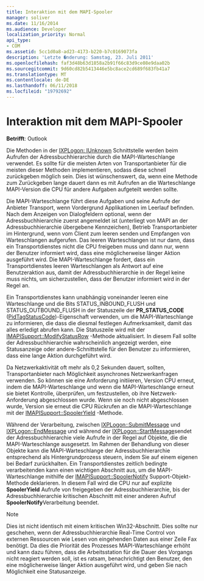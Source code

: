 ```yaml
---
title: Interaktion mit dem MAPI-Spooler
manager: soliver
ms.date: 11/16/2014
ms.audience: Developer
localization_priority: Normal
api_type:
- COM
ms.assetid: 5cc1d0a8-ad23-4173-b220-b7c0169073fa
description: 'Letzte �nderung: Samstag, 23. Juli 2011'
ms.openlocfilehash: faf3d48b63d1858a2b91f66c83d9ce08e9daa02b
ms.sourcegitcommit: 9d60cd82b5413446e5bc8ace2cd689f683fb41a7
ms.translationtype: MT
ms.contentlocale: de-DE
ms.lasthandoff: 06/11/2018
ms.locfileid: "19792692"
---
```

# <a name="interacting-with-the-mapi-spooler"></a>Interaktion mit dem MAPI-Spooler

  
  
**Betrifft**: Outlook 
  
Die Methoden in der [IXPLogon: IUnknown](ixplogoniunknown.md) Schnittstelle werden beim Aufrufen der Adressbuchhierarchie durch die MAPI-Warteschlange verwendet. Es sollte für die meisten Arten von Transportanbieter für die meisten dieser Methoden implementieren, sodass diese schnell zurückgeben möglich sein. Dies ist wünschenswert, da, wenn eine Methode zum Zurückgeben lange dauert dann es mit Aufrufen an die Warteschlange MAPI-Version die CPU für andere Aufgaben aufgeteilt werden sollte. 
  
Die MAPI-Warteschlange führt diese Aufgaben und seine Aufrufe der Anbieter Transport, wenn Vordergrund Applikationen im Leerlauf befinden. Nach dem Anzeigen von Dialogfeldern optional, wenn der Adressbuchhierarchie zuerst angemeldet ist (unterliegt von MAPI an der Adressbuchhierarchie übergebene Kennzeichen), Betrieb Transportanbieter im Hintergrund, wenn vom Client zum leeren senden und Empfangen von Warteschlangen aufgerufen. Das leeren Warteschlangen ist nur dann, dass ein Transportdienstes nicht die CPU freigeben muss und dann nur, wenn der Benutzer informiert wird, dass eine möglicherweise länger Aktion ausgeführt wird. Die MAPI-Warteschlange fordert, dass ein Transportdienstes leeren Warteschlangen als Antwort auf eine Benutzeraktion aus, damit der Adressbuchhierarchie in der Regel keine muss nichts, um sicherzustellen, dass der Benutzer informiert wird in der Regel an.
  
Ein Transportdienstes kann unabhängig voneinander leeren eine Warteschlange und die Bits STATUS_INBOUND_FLUSH und STATUS_OUTBOUND_FLUSH in der Statuszeile der **PR_STATUS_CODE** ([PidTagStatusCode](pidtagstatuscode-canonical-property.md))-Eigenschaft verwenden, um die MAPI-Warteschlange zu informieren, die dass die diesmal festlegen Aufmerksamkeit, damit das alles erledigt abrufen kann. Die Statuszeile wird mit der [IMAPISupport::ModifyStatusRow](imapisupport-modifystatusrow.md) -Methode aktualisiert. In diesem Fall sollte der Adressbuchhierarchie wahrscheinlich angezeigt werden, eine Statusanzeige oder andere-Schnittstelle für den Benutzer zu informieren, dass eine lange Aktion durchgeführt wird. 
  
Da Netzwerkaktivität oft mehr als 0,2 Sekunden dauert, sollten, Transportanbieter nach Möglichkeit asynchrones Netzwerkanfragen verwenden. So können sie eine Anforderung initiieren, Version CPU erneut, indem die MAPI-Warteschlange und wenn die MAPI-Warteschlange erneut sie bietet Kontrolle, überprüfen, um festzustellen, ob ihre Netzwerk-Anforderung abgeschlossen wurde. Wenn sie noch nicht abgeschlossen wurde, Version sie erneut die CPU Rückrufen an die MAPI-Warteschlange mit der [IMAPISupport::SpoolerYield](imapisupport-spooleryield.md) -Methode. 
  
Während der Verarbeitung, zwischen [IXPLogon::SubmitMessage](ixplogon-submitmessage.md) und [IXPLogon::EndMessage](ixplogon-endmessage.md) und während der [IXPLogon::StartMessage](ixplogon-startmessage.md)sendet der Adressbuchhierarchie viele Aufrufe in der Regel auf Objekte, die die MAPI-Warteschlange ausgesetzt. Im Rahmen der Behandlung von dieser Objekte kann die MAPI-Warteschlange der Adressbuchhierarchie entsprechend als Hintergrundprozess steuern, indem Sie auf einem eigenen bei Bedarf zurückhalten. Ein Transportdienstes zeitlich bedingte verarbeitenden kann einen wichtigen Abschnitt aus, um die MAPI-Warteschlange mithilfe der [IMAPISupport::SpoolerNotify](imapisupport-spoolernotify.md) Support-Objekt-Methode deklarieren. In diesem Fall wird die CPU nur auf explizite **SpoolerYield** Aufrufe von freigegeben der Adressbuchhierarchie, bis der Adressbuchhierarchie kritischen Abschnitt mit einer anderen Aufruf **SpoolerNotify**Verarbeitung beendet.
  
> [!NOTE]
> Dies ist nicht identisch mit einem kritischen Win32-Abschnitt. Dies sollte nur geschehen, wenn der Adressbuchhierarchie Real-Time Control von externen Ressourcen wie Lesen von eingehenden Daten aus einer Zeile Fax benötigt. Da dies die Priorität des Prozesses MAPI-Warteschlange erhöht und kann dazu führen, dass die Arbeitsstation für die Dauer des Vorgangs nicht reagiert werden soll, ist es ratsam, benachrichtigt den Benutzer, den eine möglicherweise länger Aktion ausgeführt wird, und geben Sie nach Möglichkeit eine Statusanzeige. 
  

